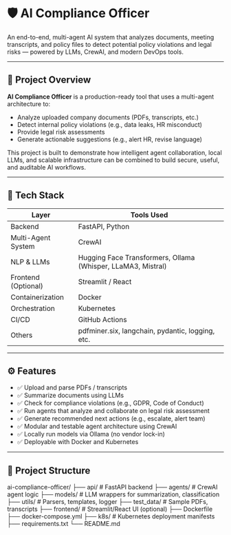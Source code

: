 # 🛡️ AI Compliance Officer

An end-to-end, multi-agent AI system that analyzes documents, meeting transcripts, and policy files to detect potential policy violations and legal risks — powered by LLMs, CrewAI, and modern DevOps tools.

---

## 🧠 Project Overview

**AI Compliance Officer** is a production-ready tool that uses a multi-agent architecture to:
- Analyze uploaded company documents (PDFs, transcripts, etc.)
- Detect internal policy violations (e.g., data leaks, HR misconduct)
- Provide legal risk assessments
- Generate actionable suggestions (e.g., alert HR, revise language)

This project is built to demonstrate how intelligent agent collaboration, local LLMs, and scalable infrastructure can be combined to build secure, useful, and auditable AI workflows.

---

## 🧩 Tech Stack

| Layer | Tools Used |
|-------|-------------|
| Backend | FastAPI, Python |
| Multi-Agent System | CrewAI |
| NLP & LLMs | Hugging Face Transformers, Ollama (Whisper, LLaMA3, Mistral) |
| Frontend (Optional) | Streamlit / React |
| Containerization | Docker |
| Orchestration | Kubernetes |
| CI/CD | GitHub Actions |
| Others | pdfminer.six, langchain, pydantic, logging, etc. |

---

## ⚙️ Features

- ✅ Upload and parse PDFs / transcripts
- ✅ Summarize documents using LLMs
- ✅ Check for compliance violations (e.g., GDPR, Code of Conduct)
- ✅ Run agents that analyze and collaborate on legal risk assessment
- ✅ Generate recommended next actions (e.g., escalate, alert team)
- ✅ Modular and testable agent architecture using CrewAI
- ✅ Locally run models via Ollama (no vendor lock-in)
- ✅ Deployable with Docker and Kubernetes

---

## 📁 Project Structure
ai-compliance-officer/
├── api/ # FastAPI backend
├── agents/ # CrewAI agent logic
├── models/ # LLM wrappers for summarization, classification
├── utils/ # Parsers, templates, logger
├── test_data/ # Sample PDFs, transcripts
├── frontend/ # Streamlit/React UI (optional)
├── Dockerfile
├── docker-compose.yml
├── k8s/ # Kubernetes deployment manifests
├── requirements.txt
└── README.md
